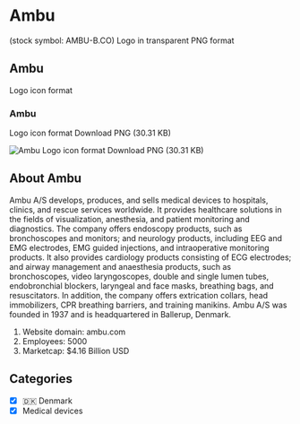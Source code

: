 # Ambu
 (stock symbol: AMBU-B.CO) Logo in transparent PNG format

## Ambu
 Logo icon format

### Ambu
 Logo icon format Download PNG (30.31 KB)

![Ambu
 Logo icon format Download PNG (30.31 KB)](/img/orig/AMBU-B.CO-5939b184.png)

## About Ambu


Ambu A/S develops, produces, and sells medical devices to hospitals, clinics, and rescue services worldwide. It provides healthcare solutions in the fields of visualization, anesthesia, and patient monitoring and diagnostics. The company offers endoscopy products, such as bronchoscopes and monitors; and neurology products, including EEG and EMG electrodes, EMG guided injections, and intraoperative monitoring products. It also provides cardiology products consisting of ECG electrodes; and airway management and anaesthesia products, such as bronchoscopes, video laryngoscopes, double and single lumen tubes, endobronchial blockers, laryngeal and face masks, breathing bags, and resuscitators. In addition, the company offers extrication collars, head immobilizers, CPR breathing barriers, and training manikins. Ambu A/S was founded in 1937 and is headquartered in Ballerup, Denmark.

1. Website domain: ambu.com
2. Employees: 5000
3. Marketcap: $4.16 Billion USD


## Categories
- [x] 🇩🇰 Denmark
- [x] Medical devices
